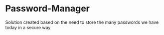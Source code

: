 # Password-Manager
Solution created based on the need to store the many passwords we have today in a secure way
